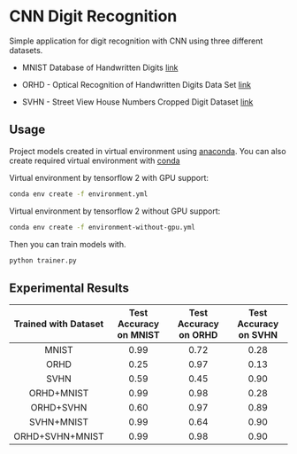 # CNN Digit Recognition

Simple application for digit recognition with CNN using three different datasets.

 * MNIST Database of Handwritten Digits [link](https://keras.io/datasets/)

 * ORHD - Optical Recognition of Handwritten Digits Data Set [link](https://archive.ics.uci.edu/ml/datasets/Optical+Recognition+of+Handwritten+Digits)

 * SVHN - Street View House Numbers Cropped Digit Dataset [link](http://www.iapr-tc11.org/mediawiki/index.php?title=The_Street_View_House_Numbers_%28SVHN%29_Dataset)

## Usage

Project models created in virtual environment using [anaconda](https://www.anaconda.com/).
You can also create required virtual environment with [conda](https://docs.conda.io/projects/conda/en/latest/user-guide/tasks/manage-environments.html#creating-an-environment-from-an-environment-yml-file)

Virtual environment by tensorflow 2 with GPU support:

```sh
conda env create -f environment.yml
```

Virtual environment by tensorflow 2 without GPU support:

```sh
conda env create -f environment-without-gpu.yml
```

Then you can train models with.

```python
python trainer.py
```

## Experimental Results

| Trained with Dataset | Test Accuracy on MNIST | Test Accuracy on ORHD | Test Accuracy on SVHN |
| :------------------: | :--------------------: | :-------------------: | :-------------------: |
| MNIST                | 0.99                   | 0.72                  | 0.28                  |
| ORHD                 | 0.25                   | 0.97                  | 0.13                  |
| SVHN                 | 0.59                   | 0.45                  | 0.90                  |
| ORHD+MNIST           | 0.99                   | 0.98                  | 0.28                  |
| ORHD+SVHN            | 0.60                   | 0.97                  | 0.89                  |
| SVHN+MNIST           | 0.99                   | 0.64                  | 0.90                  |
| ORHD+SVHN+MNIST      | 0.99                   | 0.98                  | 0.90                  |
